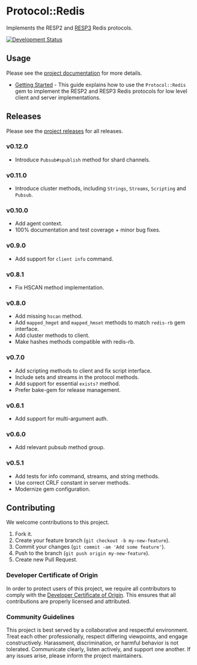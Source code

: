 # Protocol::Redis

Implements the RESP2 and [RESP3](https://github.com/antirez/RESP3) Redis protocols.

[![Development Status](https://github.com/socketry/protocol-redis/workflows/Test/badge.svg)](https://github.com/socketry/protocol-redis/actions?workflow=Test)

## Usage

Please see the [project documentation](https://socketry.github.io/protocol-redis/) for more details.

  - [Getting Started](https://socketry.github.io/protocol-redis/guides/getting-started/index) - This guide explains how to use the `Protocol::Redis` gem to implement the RESP2 and RESP3 Redis protocols for low level client and server implementations.

## Releases

Please see the [project releases](https://socketry.github.io/protocol-redis/releases/index) for all releases.

### v0.12.0

  - Introduce `Pubsub#spublish` method for shard channels.

### v0.11.0

  - Introduce cluster methods, including `Strings`, `Streams`, `Scripting` and `Pubsub`.

### v0.10.0

  - Add agent context.
  - 100% documentation and test coverage + minor bug fixes.

### v0.9.0

  - Add support for `client info` command.

### v0.8.1

  - Fix HSCAN method implementation.

### v0.8.0

  - Add missing `hscan` method.
  - Add `mapped_hmget` and `mapped_hmset` methods to match `redis-rb` gem interface.
  - Add cluster methods to client.
  - Make hashes methods compatible with redis-rb.

### v0.7.0

  - Add scripting methods to client and fix script interface.
  - Include sets and streams in the protocol methods.
  - Add support for essential `exists?` method.
  - Prefer bake-gem for release management.

### v0.6.1

  - Add support for multi-argument auth.

### v0.6.0

  - Add relevant pubsub method group.

### v0.5.1

  - Add tests for info command, streams, and string methods.
  - Use correct CRLF constant in server methods.
  - Modernize gem configuration.

## Contributing

We welcome contributions to this project.

1.  Fork it.
2.  Create your feature branch (`git checkout -b my-new-feature`).
3.  Commit your changes (`git commit -am 'Add some feature'`).
4.  Push to the branch (`git push origin my-new-feature`).
5.  Create new Pull Request.

### Developer Certificate of Origin

In order to protect users of this project, we require all contributors to comply with the [Developer Certificate of Origin](https://developercertificate.org/). This ensures that all contributions are properly licensed and attributed.

### Community Guidelines

This project is best served by a collaborative and respectful environment. Treat each other professionally, respect differing viewpoints, and engage constructively. Harassment, discrimination, or harmful behavior is not tolerated. Communicate clearly, listen actively, and support one another. If any issues arise, please inform the project maintainers.
